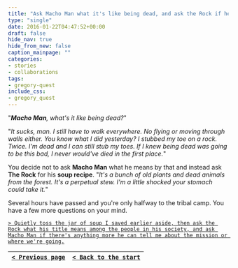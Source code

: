```yaml
---
title: "Ask Macho Man what it's like being dead, and ask the Rock if he can write his soup recipe down for you."
type: "single"
date: 2016-01-22T04:47:52+00:00
draft: false
hide_nav: true
hide_from_new: false
caption_mainpage: ""
categories:
- stories
- collaborations
tags:
- gregory-quest
include_css:
- gregory_quest
---
```


"***Macho Man**, what's it like being dead?*"

"*It sucks, man. I still have to walk everywhere. No flying or moving through walls either. You know what I did yesterday? I stubbed my toe on a rock. Twice. I'm dead and I can still stub my toes. If I knew being dead was going to be this bad, I never would've died in the first place.*"

You decide not to ask **Macho Man** what he means by that and instead ask **The Rock** for his **soup recipe**. "*It's a bunch of old plants and dead animals from the forest. It's a perpetual stew. I'm a little shocked your stomach could take it.*"

Several hours have passed and you're only halfway to the tribal camp. You have a few more questions on your mind.

[``> Quietly toss the jar of soup I saved earlier aside, then ask the Rock what his title means among the people in his society, and ask Macho Man if there's anything more he can tell me about the mission or where we're going.``](../17)

|[``< Previous page``](../15)|[``< Back to the start``](../)|
|---|---|